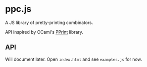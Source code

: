 # ppc.js

A JS library of pretty-printing combinators.

API inspired by OCaml's [PPrint](https://cambium.inria.fr/~fpottier/pprint/doc/pprint/) library.

## API

Will document later. Open `index.html` and see `examples.js` for now.

